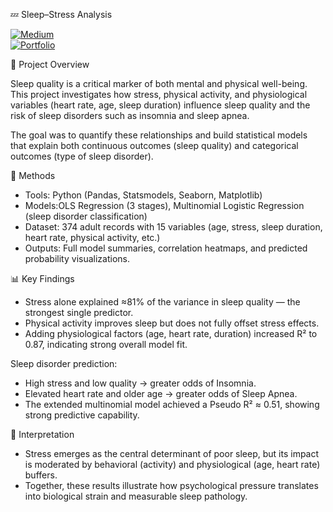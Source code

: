 💤 Sleep–Stress Analysis

[![Medium](https://img.shields.io/badge/Read_on-Medium-black?logo=medium)](https://medium.com/@danliontario/how-stress-and-lifestyle-predict-sleep-quality-and-disorders-a-data-driven-analysis-82301b82bb36)  
[![Portfolio](https://img.shields.io/badge/View-Portfolio-blue?logo=react)](https://dlport.web.app/)  


📖 Project Overview

Sleep quality is a critical marker of both mental and physical well-being.
This project investigates how stress, physical activity, and physiological variables (heart rate, age, sleep duration) influence sleep quality and the risk of sleep disorders such as insomnia and sleep apnea.

The goal was to quantify these relationships and build statistical models that explain both continuous outcomes (sleep quality) and categorical outcomes (type of sleep disorder).

🧪 Methods

- Tools: Python (Pandas, Statsmodels, Seaborn, Matplotlib)
- Models:OLS Regression (3 stages), Multinomial Logistic Regression (sleep disorder classification)
- Dataset: 374 adult records with 15 variables (age, stress, sleep duration, heart rate, physical activity, etc.)
- Outputs: Full model summaries, correlation heatmaps, and predicted probability visualizations.

📊 Key Findings

- Stress alone explained ≈81% of the variance in sleep quality — the strongest single predictor.
- Physical activity improves sleep but does not fully offset stress effects.
- Adding physiological factors (age, heart rate, duration) increased R² to 0.87, indicating strong overall model fit.

Sleep disorder prediction:
- High stress and low quality → greater odds of Insomnia.
- Elevated heart rate and older age → greater odds of Sleep Apnea.
- The extended multinomial model achieved a Pseudo R² ≈ 0.51, showing strong predictive capability.

🧩 Interpretation

- Stress emerges as the central determinant of poor sleep, but its impact is moderated by behavioral (activity) and physiological (age, heart rate) buffers.
- Together, these results illustrate how psychological pressure translates into biological strain and measurable sleep pathology.
